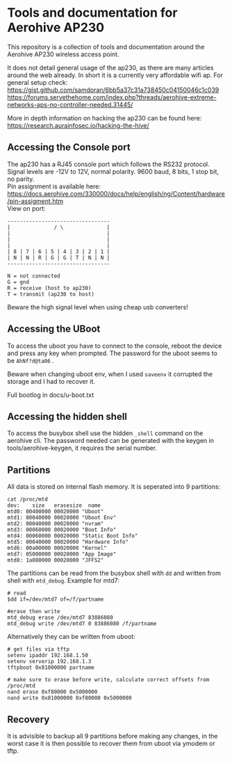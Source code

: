 # Tools and documentation for Aerohive AP230

This repository is a collection of tools and documentation around the Aerohive AP230 wireless access point. 

It does not detail general usage of the ap230, as there are many articles around the web already.
In short it is a currently very affordable wifi ap. For general setup check: \
https://gist.github.com/samdoran/6bb5a37c31a738450c04150046c1c039 \
https://forums.servethehome.com/index.php?threads/aerohive-extreme-networks-aps-no-controller-needed.31445/ 

More in depth information on hacking the ap230 can be found here: \
https://research.aurainfosec.io/hacking-the-hive/

## Accessing the Console port
The ap230 has a RJ45 console port which follows the RS232 protocol. Signal levels are -12V to 12V, normal polarity. 9600 baud, 8 bits, 1 stop bit, no parity. \
Pin assignment is available here: https://docs.aerohive.com/330000/docs/help/english/ng/Content/hardware/pin-assigment.htm \
View on port:
```
---------------------------------
|              / \              |
|                               |
|                               |
|                               |
| 8 | 7 | 6 | 5 | 4 | 3 | 2 | 1 |
| N | N | R | G | G | T | N | N |
---------------------------------

N = not connected
G = gnd 
R = receive (host to ap230)
T = transmit (ap230 to host)
```
Beware the high signal level when using cheap usb converters!

## Accessing the UBoot 
To access the uboot you have to connect to the console, reboot the device and press any key when prompted.
The password for the uboot seems to be `AhNf?d@ta06` . 

Beware when changing uboot env, when I used `saveenv` it corrupted the storage and I had to recover it.

Full bootlog in docs/u-boot.txt

## Accessing the hidden shell
To access the busybox shell use the hidden `_shell` command on the aerohive cli.
The password needed can be generated with the keygen in tools/aerohive-keygen, it requires the serial number.

## Partitions
All data is stored on internal flash memory. It is seperated into 9 partitions:
```
cat /proc/mtd
dev:    size   erasesize  name
mtd0: 00400000 00020000 "Uboot"
mtd1: 00040000 00020000 "Uboot Env"
mtd2: 00040000 00020000 "nvram"
mtd3: 00060000 00020000 "Boot Info"
mtd4: 00060000 00020000 "Static Boot Info"
mtd5: 00040000 00020000 "Hardware Info"
mtd6: 00a00000 00020000 "Kernel"
mtd7: 05000000 00020000 "App Image"
mtd8: 1a080000 00020000 "JFFS2"
```

The partitions can be read from the busybox shell with `dd` and written from shell with `mtd_debug`. Example for mtd7:
```
# read
$dd if=/dev/mtd7 of=/f/partname

#erase then write
mtd_debug erase /dev/mtd7 83886080
mtd_debug write /dev/mtd7 0 83886080 /f/partname
```

Alternatively they can be written from uboot: 
```
# get files via tftp
setenv ipaddr 192.168.1.50
setenv serverip 192.168.1.3
tftpboot 0x81000000 partname

# make sure to erase before write, calculate correct offsets from /proc/mtd
nand erase 0xf80000 0x5000000
nand write 0x81000000 0xf80000 0x5000000
```

## Recovery 
It is advisible to backup all 9 partitions before making any changes, in the worst case it is then possible to recover them from
uboot via ymodem or tftp.